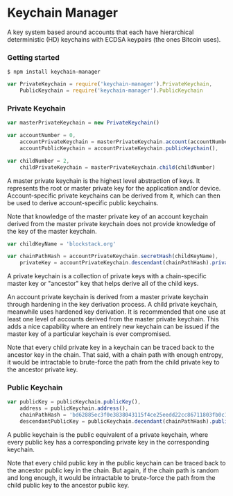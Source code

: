 # Keychain Manager

A key system based around accounts that each have hierarchical deterministic (HD) keychains with ECDSA keypairs (the ones Bitcoin uses).

### Getting started

```
$ npm install keychain-manager
```

```js
var PrivateKeychain = require('keychain-manager').PrivateKeychain,
    PublicKeychain = require('keychain-manager').PublicKeychain
```

### Private Keychain

```js
var masterPrivateKeychain = new PrivateKeychain()

var accountNumber = 0,
    accountPrivateKeychain = masterPrivateKeychain.account(accountNumber),
    accountPublicKeychain = accountPrivateKeychain.publicKeychain(),

var childNumber = 2,
    childPrivateKeychain = masterPrivateKeychain.child(childNumber)
```

A master private keychain is the highest level abstraction of keys. It represents the root or master private key for the application and/or device. Account-specific private keychains can be derived from it, which can then be used to derive account-specific public keychains.

Note that knowledge of the master private key of an account keychain derived from the master private keychain does not provide knowledge of the key of the master keychain.

```js
var childKeyName = 'blockstack.org'

var chainPathHash = accountPrivateKeychain.secretHash(childKeyName),
    privateKey = accountPrivateKeychain.descendant(chainPathHash).privateKey()
```

A private keychain is a collection of private keys with a chain-specific master key or "ancestor" key that helps derive all of the child keys.

An account private keychain is derived from a master private keychain through hardening in the key derivation process. A child private keychain, meanwhile uses hardened key derivation. It is recommended that one use at least one level of accounts derived from the master private keychain. This adds a nice capability where an entirely new keychain can be issued if the master key of a particular keychain is ever compromised.

Note that every child private key in a keychain can be traced back to the ancestor key in the chain. That said, with a chain path with enough entropy, it would be intractable to brute-force the path from the child private key to the ancestor private key.

### Public Keychain

```js
var publicKey = publicKeychain.publicKey(),
    address = publicKeychain.address(),
    chainPathHash = 'bd62885ec3f0e3838043115f4ce25eedd22cc86711803fb0c19601eeef185e39',
    descendantPublicKey = publicKeychain.decendant(chainPathHash).publicKey()
```

A public keychain is the public equivalent of a private keychain, where every public key has a corresponding private key in the corresponding keychain.

Note that every child public key in the public keychain can be traced back to the ancestor public key in the chain. But again, if the chain path is random and long enough, it would be intractable to brute-force the path from the child public key to the ancestor public key.
